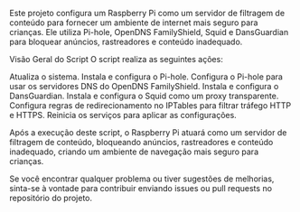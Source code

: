 Este projeto configura um Raspberry Pi como um servidor de filtragem de conteúdo para fornecer um ambiente de internet mais seguro para crianças. Ele utiliza Pi-hole, OpenDNS FamilyShield, Squid e DansGuardian para bloquear anúncios, rastreadores e conteúdo inadequado.

Visão Geral do Script
O script realiza as seguintes ações:

Atualiza o sistema.
Instala e configura o Pi-hole.
Configura o Pi-hole para usar os servidores DNS do OpenDNS FamilyShield.
Instala e configura o DansGuardian.
Instala e configura o Squid como um proxy transparente.
Configura regras de redirecionamento no IPTables para filtrar tráfego HTTP e HTTPS.
Reinicia os serviços para aplicar as configurações.

Após a execução deste script, o Raspberry Pi atuará como um servidor de filtragem de conteúdo, bloqueando anúncios, rastreadores e conteúdo inadequado, criando um ambiente de navegação mais seguro para crianças.

Se você encontrar qualquer problema ou tiver sugestões de melhorias, sinta-se à vontade para contribuir enviando issues ou pull requests no repositório do projeto.
